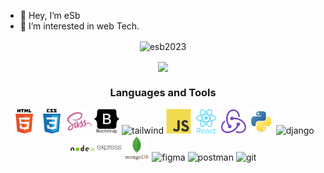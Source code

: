 - 👋 Hey, I’m eSb
- 👀 I’m interested in web Tech.
<p align="center">
 <!-- <img align="center" src="https://github-readme-stats.vercel.app/api?username=eSb2023&theme=dark&show_icons=true" alt="esb2023" /> -->
</p>
<p align="center">
  <img align="center" src="https://github-readme-streak-stats.herokuapp.com/?user=esb2023&" alt="esb2023" />
</p>
<p align="center">
  <img align="center" src="https://cdn.pixabay.com/animation/2022/09/07/08/55/08-55-43-_512.gif"/>
</p>
<h3 align="center">Languages and Tools</h3>
<p align="center">
    <!-- html -->
        <img src="https://raw.githubusercontent.com/devicons/devicon/master/icons/html5/html5-original-wordmark.svg" alt="html5" width="40" height="40"/>
    <!-- css -->
        <img src="https://raw.githubusercontent.com/devicons/devicon/master/icons/css3/css3-original-wordmark.svg" alt="css3" width="40" height="40"/>
     <!-- sass -->
        <img src="https://raw.githubusercontent.com/devicons/devicon/master/icons/sass/sass-original.svg" alt="sass" width="40" height="40"/>
    <!-- bootstrap -->
        <img src="https://raw.githubusercontent.com/devicons/devicon/master/icons/bootstrap/bootstrap-plain-wordmark.svg" alt="bootstrap" width="40" height="40"/>
    <!-- tailwind -->
        <img src="https://www.vectorlogo.zone/logos/tailwindcss/tailwindcss-icon.svg" alt="tailwind" width="40" height="40"/> 
    <!-- js -->
        <img src="https://raw.githubusercontent.com/devicons/devicon/master/icons/javascript/javascript-original.svg" alt="javascript" width="40" height="40"/>
    <!-- react -->
        <img src="https://raw.githubusercontent.com/devicons/devicon/master/icons/react/react-original-wordmark.svg" alt="react" width="40" height="40"/>
    <!-- redux -->
        <img src="https://raw.githubusercontent.com/devicons/devicon/master/icons/redux/redux-original.svg" alt="redux" width="40" height="40"/>
    <!-- python -->
        <img src="https://raw.githubusercontent.com/devicons/devicon/master/icons/python/python-original.svg" alt="python" width="40" height="40"/>
    <!-- django -->
        <img src="https://cdn.worldvectorlogo.com/logos/django.svg" alt="django" width="40" height="40"/>
    <!-- nodejs -->
        <img src="https://raw.githubusercontent.com/devicons/devicon/master/icons/nodejs/nodejs-original-wordmark.svg" alt="nodejs" width="40" height="40"/>
    <!-- express -->
        <img src="https://raw.githubusercontent.com/devicons/devicon/master/icons/express/express-original-wordmark.svg" alt="express" width="40" height="40"/>
    <!-- mongodb -->
        <img src="https://raw.githubusercontent.com/devicons/devicon/master/icons/mongodb/mongodb-original-wordmark.svg" alt="mongodb" width="40" height="40"/>
    <!-- figmma -->
        <img src="https://www.vectorlogo.zone/logos/figma/figma-icon.svg" alt="figma" width="40" height="40"/>
    <!-- postman -->
        <img src="https://www.vectorlogo.zone/logos/getpostman/getpostman-icon.svg" alt="postman" width="40" height="40"/>
    <!-- git -->
        <img src="https://www.vectorlogo.zone/logos/git-scm/git-scm-icon.svg" alt="git" width="40" height="40"/>
</p>
